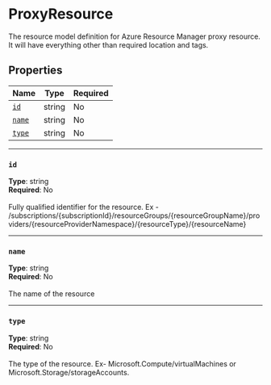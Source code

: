 # ProxyResource

The resource model definition for Azure Resource Manager proxy resource. It will have everything other than required location and tags.

## Properties
| Name | Type | Required |
| --- | --- | --- |
| [`id`](#id) | string | No |
| [`name`](#name) | string | No |
| [`type`](#type) | string | No |

____
### `id`
__Type__: string <br/>
__Required__: No<br/>
<br/>
Fully qualified identifier for the resource. Ex - /subscriptions/{subscriptionId}/resourceGroups/{resourceGroupName}/providers/{resourceProviderNamespace}/{resourceType}/{resourceName}

____
### `name`
__Type__: string <br/>
__Required__: No<br/>
<br/>
The name of the resource

____
### `type`
__Type__: string <br/>
__Required__: No<br/>
<br/>
The type of the resource. Ex- Microsoft.Compute/virtualMachines or Microsoft.Storage/storageAccounts.
